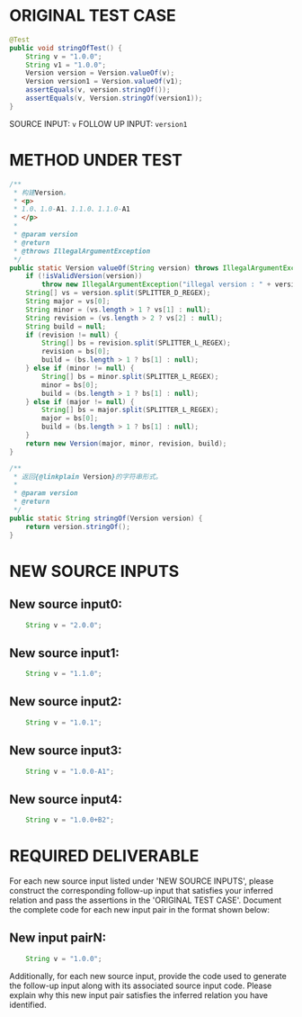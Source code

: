 # ORIGINAL TEST CASE
```java
@Test
public void stringOfTest() {
    String v = "1.0.0";
    String v1 = "1.0.0";
    Version version = Version.valueOf(v);
    Version version1 = Version.valueOf(v1);
    assertEquals(v, version.stringOf());
    assertEquals(v, Version.stringOf(version1));
}

```
SOURCE INPUT: `v`
FOLLOW UP INPUT: `version1`


# METHOD UNDER TEST
```java
/**
 * 构建Version。
 * <p>
 * 1.0、1.0-A1、1.1.0、1.1.0-A1
 * </p>
 *
 * @param version
 * @return
 * @throws IllegalArgumentException
 */
public static Version valueOf(String version) throws IllegalArgumentException {
    if (!isValidVersion(version))
        throw new IllegalArgumentException("illegal version : " + version);
    String[] vs = version.split(SPLITTER_D_REGEX);
    String major = vs[0];
    String minor = (vs.length > 1 ? vs[1] : null);
    String revision = (vs.length > 2 ? vs[2] : null);
    String build = null;
    if (revision != null) {
        String[] bs = revision.split(SPLITTER_L_REGEX);
        revision = bs[0];
        build = (bs.length > 1 ? bs[1] : null);
    } else if (minor != null) {
        String[] bs = minor.split(SPLITTER_L_REGEX);
        minor = bs[0];
        build = (bs.length > 1 ? bs[1] : null);
    } else if (major != null) {
        String[] bs = major.split(SPLITTER_L_REGEX);
        major = bs[0];
        build = (bs.length > 1 ? bs[1] : null);
    }
    return new Version(major, minor, revision, build);
}

/**
 * 返回{@linkplain Version}的字符串形式。
 *
 * @param version
 * @return
 */
public static String stringOf(Version version) {
    return version.stringOf();
}

```


# NEW SOURCE INPUTS
## New source input0:
```java
    String v = "2.0.0";
```

## New source input1:
```java
    String v = "1.1.0";
```

## New source input2:
```java
    String v = "1.0.1";
```

## New source input3:
```java
    String v = "1.0.0-A1";
```

## New source input4:
```java
    String v = "1.0.0+B2";
```



# REQUIRED DELIVERABLE
For each new source input listed under 'NEW SOURCE INPUTS', please construct the corresponding follow-up input that satisfies your inferred relation and pass the assertions in the 'ORIGINAL TEST CASE'. Document the complete code for each new input pair in the format shown below:
## New input pairN:
```java
    String v = "1.0.0";
```

Additionally, for each new source input, provide the code used to generate the follow-up input along with its associated source input code. Please explain why this new input pair satisfies the inferred relation you have identified.